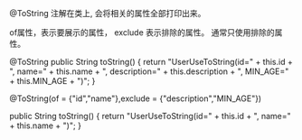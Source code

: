 @ToString  注解在类上, 会将相关的属性全部打印出来。

of属性，表示要展示的属性，  exclude 表示排除的属性。 通常只使用排除的属性。



@ToString 
public String toString() {
        return "UserUseToString(id=" + this.id + ", name=" + this.name + ", description=" + this.description + ", MIN_AGE=" + this.MIN_AGE + ")";
    }
    
    
    
@ToString(of = {"id","name"},exclude = {"description","MIN_AGE"})
  
   public String toString() {
          return "UserUseToString(id=" + this.id + ", name=" + this.name + ")";
      }  